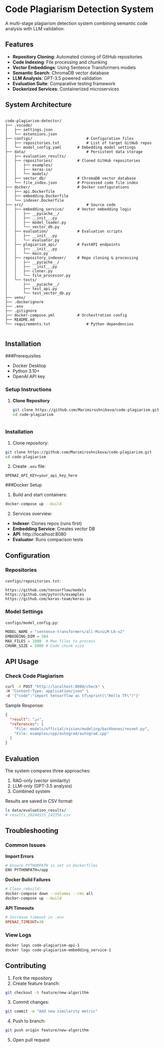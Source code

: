 # Code Plagiarism Detection System

A multi-stage plagiarism detection system combining semantic code analysis with LLM validation.


## Features

- **Repository Cloning**: Automated cloning of GitHub repositories
- **Code Indexing**: File processing and chunking
- **Vector Embeddings**: Using Sentence Transformers models
- **Semantic Search**: ChromaDB vector database
- **LLM Analysis**: GPT-3.5 powered validation
- **Evaluation Suite**: Comparative testing framework
- **Dockerized Services**: Containerized microservices



## System Architecture

```

code-plagiarism-detector/
├── .vscode/
│   ├── settings.json
│   └── extensions.json
├── configs/						# Configuration files
│   ├── repositories.txt			# List of target GitHub repos
│   └── model_config.yaml		# Embedding model settings
├── data/							# Persistent data storage
│   ├── evaluation_results/
│   ├── repositories/			# Cloned GitHub repositories
│   │   ├── examples/
│   │   ├── keras-io/
│   │   └── models/
│   ├── vector_db/				# ChromaDB vector database
│   └── file_index.json			# Processed code file index
├── docker/						# Docker configurations
│   ├── api.Dockerfile
│   ├── embedding.Dockerfile
│   └── indexer.Dockerfile
├── src/							# Source code
│   ├── embedding_service/		# Vector embedding logic
│   │   ├── __pycache__/
│   │   ├── __init__.py
│   │   ├── model_loader.py
│   │   └── vector_db.py
│   ├── evaluation/				# Evaluation scripts
│   │   ├── __init__.py
│   │   └── evaluator.py
│   ├── plagiarism_api/			# FastAPI endpoints
│   │   ├── __init__.py
│   │   └── main.py
│   ├── repository_indexer/		# Repo cloning & processing
│   │   ├── __pycache__/
│   │   ├── __init__.py
│   │   ├── cloner.py
│   │   └── file_processor.py
│   └── tests/
│       ├── __pycache__/
│       ├── test_api.py
│       └── test_vector_db.py
├── venv/
├── .dockerignore
├── .env
├── .gitignore
├── docker-compose.yml			# Orchestration config
├── README.md
└── requirements.txt				# Python dependencies


```


## Installation


###Prerequisites

- Docker Desktop
- Python 3.10+
- OpenAI API key


### Setup Instructions

1. **Clone Repository**
   ```bash
   git clone https://github.com/Marimiroshnikova/code-plagiarism.git
   cd code-plagiarism



### Installation

1. Clone repository:
```bash
git clone https://github.com/Marimiroshnikova/code-plagiarism.git
cd code-plagiarism
```

2. Create `.env` file:
```
OPENAI_API_KEY=your_api_key_here
```

###Docker Setup

1. Build and start containers:
```bash
docker-compose up --build
```

2. Services overview:
- **Indexer**: Clones repos (runs first)
- **Embedding Service**: Creates vector DB
- **API**: http://localhost:8080
- **Evaluator**: Runs comparison tests

## Configuration

### Repositories
`configs/repositories.txt`:
```
https://github.com/tensorflow/models
https://github.com/pytorch/examples
https://github.com/keras-team/keras-io
```

### Model Settings
`configs/model_config.py`:
```python
MODEL_NAME = "sentence-transformers/all-MiniLM-L6-v2"
EMBEDDING_DIM = 384
MAX_FILES = 1000  # Max files to process
CHUNK_SIZE = 5000 # Code chunk size
```

## API Usage

### Check Code Plagiarism
```bash
curl -X POST "http://localhost:8080/check" \
-H "Content-Type: application/json" \
-d '{"code":"import tensorflow as tf\nprint(\"Hello TF\")"}'
```

Sample Response:
```json
{
  "result": "კი",
  "references": [
    "File: models/official/vision/modeling/backbones/resnet.py",
    "File: examples/cpp/autograd/autograd.cpp"
  ]
}
```

## Evaluation

The system compares three approaches:
1. RAG-only (vector similarity)
2. LLM-only (GPT-3.5 analysis)
3. Combined system

Results are saved in CSV format:
```bash
ls data/evaluation_results/
# results_20240515_142356.csv
```

## Troubleshooting

### Common Issues

**Import Errors**
```bash
# Ensure PYTHONPATH is set in Dockerfiles
ENV PYTHONPATH=/app
```

**Docker Build Failures**
```bash
# Clean rebuild:
docker-compose down --volumes --rmi all
docker-compose up --build
```

**API Timeouts**
```ini
# Increase timeout in .env
OPENAI_TIMEOUT=30
```

### View Logs
```bash
docker logs code-plagiarism-api-1
docker logs code-plagiarism-embedding_service-1
```

## Contributing

1. Fork the repository
2. Create feature branch:
```bash
git checkout -b feature/new-algorithm
```
3. Commit changes:
```bash
git commit -m "Add new similarity metric"
```
4. Push to branch:
```bash
git push origin feature/new-algorithm
```
5. Open pull request






